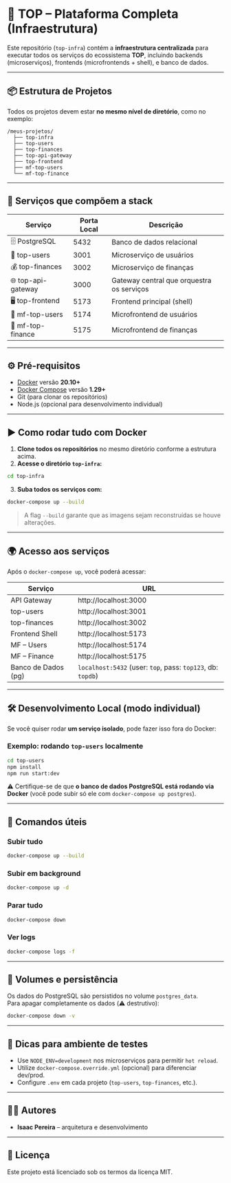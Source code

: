 # 🚀 TOP – Plataforma Completa (Infraestrutura)

Este repositório (`top-infra`) contém a **infraestrutura centralizada** para executar todos os serviços do ecossistema **TOP**, incluindo backends (microserviços), frontends (microfrontends + shell), e banco de dados.

---

## 📦 Estrutura de Projetos

Todos os projetos devem estar **no mesmo nível de diretório**, como no exemplo:

```
/meus-projetos/
  ├── top-infra
  ├── top-users
  ├── top-finances
  ├── top-api-gateway
  ├── top-frontend
  ├── mf-top-users
  └── mf-top-finance
```

---

## 🧩 Serviços que compõem a stack

| Serviço             | Porta Local | Descrição                                |
|---------------------|-------------|------------------------------------------|
| 🗄️ PostgreSQL       | 5432        | Banco de dados relacional                |
| 👥 top-users         | 3001        | Microserviço de usuários                 |
| 💰 top-finances      | 3002        | Microserviço de finanças                 |
| 🌐 top-api-gateway   | 3000        | Gateway central que orquestra os serviços |
| 🖥️ top-frontend      | 5173        | Frontend principal (shell)               |
| 🧩 mf-top-users      | 5174        | Microfrontend de usuários                |
| 🧩 mf-top-finance    | 5175        | Microfrontend de finanças                |

---

## ⚙️ Pré-requisitos

- [Docker](https://www.docker.com/) versão **20.10+**
- [Docker Compose](https://docs.docker.com/compose/) versão **1.29+**
- Git (para clonar os repositórios)
- Node.js (opcional para desenvolvimento individual)

---

## ▶️ Como rodar tudo com Docker

1. **Clone todos os repositórios** no mesmo diretório conforme a estrutura acima.
2. **Acesse o diretório `top-infra`:**

```bash
cd top-infra
```

3. **Suba todos os serviços com:**

```bash
docker-compose up --build
```

> A flag `--build` garante que as imagens sejam reconstruídas se houve alterações.

---

## 🌍 Acesso aos serviços

Após o `docker-compose up`, você poderá acessar:

| Serviço                | URL                                   |
|------------------------|----------------------------------------|
| API Gateway            | http://localhost:3000                 |
| top-users              | http://localhost:3001                 |
| top-finances           | http://localhost:3002                 |
| Frontend Shell         | http://localhost:5173                 |
| MF – Users             | http://localhost:5174                 |
| MF – Finance           | http://localhost:5175                 |
| Banco de Dados (pg)    | `localhost:5432` (user: `top`, pass: `top123`, db: `topdb`) |

---

## 🛠️ Desenvolvimento Local (modo individual)

Se você quiser rodar **um serviço isolado**, pode fazer isso fora do Docker:

### Exemplo: rodando `top-users` localmente

```bash
cd top-users
npm install
npm run start:dev
```

⚠️ Certifique-se de que **o banco de dados PostgreSQL está rodando via Docker** (você pode subir só ele com `docker-compose up postgres`).

---

## 🧹 Comandos úteis

### Subir tudo
```bash
docker-compose up --build
```

### Subir em background
```bash
docker-compose up -d
```

### Parar tudo
```bash
docker-compose down
```

### Ver logs
```bash
docker-compose logs -f
```

---

## 📁 Volumes e persistência

Os dados do PostgreSQL são persistidos no volume `postgres_data`.  
Para apagar completamente os dados (⚠️ destrutivo):

```bash
docker-compose down -v
```

---

## 🧪 Dicas para ambiente de testes

- Use `NODE_ENV=development` nos microserviços para permitir `hot reload`.
- Utilize `docker-compose.override.yml` (opcional) para diferenciar dev/prod.
- Configure `.env` em cada projeto (`top-users`, `top-finances`, etc.).

---

## 👨‍💻 Autores

- **Isaac Pereira** – arquitetura e desenvolvimento

---

## 📜 Licença

Este projeto está licenciado sob os termos da licença MIT.
